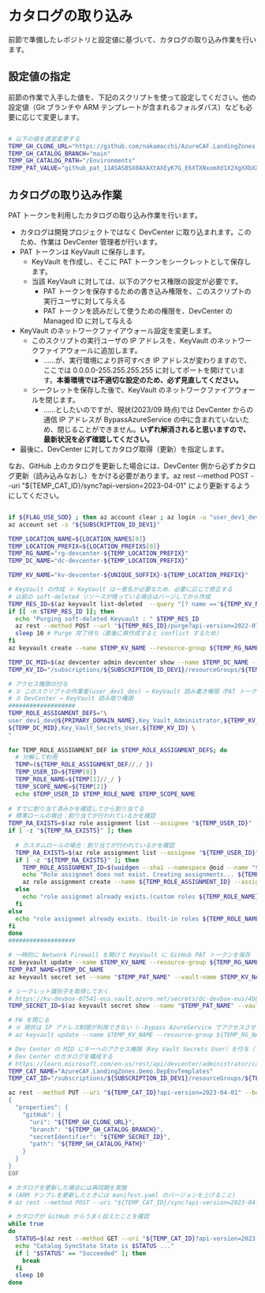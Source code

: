 # カタログの取り込み

前節で準備したレポジトリと設定値に基づいて、カタログの取り込み作業を行います。

## 設定値の指定

前節の作業で入手した値を、下記のスクリプトを使って設定してください。他の設定値（Git ブランチや ARM テンプレートが含まれるフォルダパス）なども必要に応じて変更します。

```bash

# 以下の値を適宜変更する
TEMP_GH_CLONE_URL="https://github.com/nakamacchi/AzureCAF.LandingZones.Demo.DepEnvTemplates.git"
TEMP_GH_CATALOG_BRANCH="main"
TEMP_GH_CATALOG_PATH="/Environments"
TEMP_PAT_VALUE="github_pat_11ASASBSX0AXAXtAXEyK7G_E6XTXNxomXd1X2XgXXbXXGXQYXXVpXXXpKXXXSCXXXZ737VQXXCoXX8XXg"

```

## カタログの取り込み作業

PAT トークンを利用したカタログの取り込み作業を行います。

- カタログは開発プロジェクトではなく DevCenter に取り込まれます。このため、作業は DevCenter 管理者が行います。
- PAT トークンは KeyVault に保存します。
  - KeyVault を作成し、そこに PAT トークンをシークレットとして保存します。
  - 当該 KeyVault に対しては、以下のアクセス権限の設定が必要です。
    - PAT トークンを保存するための書き込み権限を、このスクリプトの実行ユーザに対して与える
    - PAT トークンを読みだして使うための権限を、DevCenter の Managed ID に対して与える
- KeyVault のネットワークファイアウォール設定を変更します。
  - このスクリプトの実行ユーザの IP アドレスを、KeyVault のネットワークファイアウォールに追加します。
    - ……が、実行環境により許可すべき IP アドレスが変わりますので、ここでは 0.0.0.0-255.255.255.255 に対してポートを開けています。**本番環境では不適切な設定のため、必ず見直してください。**
  - シークレットを保存した後で、KeyVault のネットワークファイアウォールを閉じます。
    - ……としたいのですが、現状(2023/09 時点)では DevCenter からの通信 IP アドレスが BypassAzureService の中に含まれていないため、閉じることができません。**いずれ解消されると思いますので、最新状況を必ず確認してください。**
- 最後に、DevCenter に対してカタログ取得（更新）を指定します。

なお、GitHub 上のカタログを更新した場合には、DevCenter 側から必ずカタログ更新（読み込みなおし）をかける必要があります。az rest --method POST --uri "${TEMP_CAT_ID}/sync?api-version=2023-04-01" により更新するようにしてください。

```bash

if ${FLAG_USE_SOD} ; then az account clear ; az login -u "user_dev1_dev@${PRIMARY_DOMAIN_NAME}" -p "${ADMIN_PASSWORD}" ; fi
az account set -s "${SUBSCRIPTION_ID_DEV1}"

TEMP_LOCATION_NAME=${LOCATION_NAMES[0]}
TEMP_LOCATION_PREFIX=${LOCATION_PREFIXS[0]}
TEMP_RG_NAME="rg-devcenter-${TEMP_LOCATION_PREFIX}"
TEMP_DC_NAME="dc-devcenter-${TEMP_LOCATION_PREFIX}"

TEMP_KV_NAME="kv-devcenter-${UNIQUE_SUFFIX}-${TEMP_LOCATION_PREFIX}"

# KeyVault の作成 ※ KeyVault は一意名が必要なため、必要に応じて修正する
# 以前の soft-deleted リソースが残っている場合はパージしてから作成
TEMP_RES_ID=$(az keyvault list-deleted  --query "[? name =='${TEMP_KV_NAME}'].id" -o tsv)
if [[ -n $TEMP_RES_ID ]]; then
  echo "Purging soft-deleted Keyvault : " $TEMP_RES_ID
  az rest --method POST --url "${TEMP_RES_ID}/purge?api-version=2022-07-01"
  sleep 10 # Purge 完了待ち（直後に再作成すると conflict するため）
fi
az keyvault create --name $TEMP_KV_NAME --resource-group ${TEMP_RG_NAME} --location ${TEMP_LOCATION_NAME} --bypass AzureServices --default-action Deny --enable-rbac-authorization true

TEMP_DC_MID=$(az devcenter admin devcenter show --name $TEMP_DC_NAME --resource-group $TEMP_RG_NAME --query identity.principalId -o tsv)
TEMP_KV_ID="/subscriptions/${SUBSCRIPTION_ID_DEV1}/resourceGroups/${TEMP_RG_NAME}/providers/Microsoft.KeyVault/vaults/${TEMP_KV_NAME}"

# アクセス権限の付与
# ① このスクリプトの作業者(user_dev1_dev) → KeyVault 読み書き権限（PAT トークンを保存するため）
# ② DevCenter → KeyVault 読み取り権限
###################
TEMP_ROLE_ASSIGNMENT_DEFS="\
user_dev1_dev@${PRIMARY_DOMAIN_NAME},Key_Vault_Administrator,${TEMP_KV_ID} \
${TEMP_DC_MID},Key_Vault_Secrets_User,${TEMP_KV_ID} \
"
 
for TEMP_ROLE_ASSIGNMENT_DEF in $TEMP_ROLE_ASSIGNMENT_DEFS; do
  # 分解して利用
  TEMP=(${TEMP_ROLE_ASSIGNMENT_DEF//,/ })
  TEMP_USER_ID=${TEMP[0]}
  TEMP_ROLE_NAME=${TEMP[1]//_/ }
  TEMP_SCOPE_NAME=${TEMP[2]}
  echo $TEMP_USER_ID $TEMP_ROLE_NAME $TEMP_SCOPE_NAME
 
# すでに割り当て済みかを確認してから割り当てる
# 標準ロールの場合：割り当てが行われているかを確認
TEMP_RA_EXISTS=$(az role assignment list --assignee "${TEMP_USER_ID}" --scope "${TEMP_SCOPE_NAME}" --query "[? roleDefinitionName == '${TEMP_ROLE_NAME}']" -o tsv)
if [ -z "${TEMP_RA_EXISTS}" ]; then
 
  # カスタムロールの場合：割り当てが行われているかを確認
  TEMP_RA_EXISTS=$(az role assignment list --assignee "${TEMP_USER_ID}" --scope "${TEMP_SCOPE_NAME}" --query "[? ends_with(roleDefinitionId , '${TEMP_ROLE_NAME}')]" -o tsv)
  if [ -z "${TEMP_RA_EXISTS}" ]; then
    TEMP_ROLE_ASSIGNMENT_ID=$(uuidgen --sha1 --namespace @oid --name "${TEMP_ROLE_ASSIGNMENT_DEF}")
    echo "Role assignmet does not exist. Creating assignments... ${TEMP_ROLE_ASSIGNMENT_DEF} ${TEMP_ROLE_ASSIGNMENT_ID}"
    az role assignment create --name ${TEMP_ROLE_ASSIGNMENT_ID} --assignee "${TEMP_USER_ID}" --role "${TEMP_ROLE_NAME}" --scope "${TEMP_SCOPE_NAME}"
  else
    echo "role assignmet already exists.(custom roles ${TEMP_ROLE_NAME})"
  fi
else
  echo "role assignmet already exists. (built-in roles ${TEMP_ROLE_NAME})"
fi
done
###################

# 一時的に Network Firewall を開けて KeyVault に GitHub PAT トークンを保存
az keyvault update --name $TEMP_KV_NAME --resource-group ${TEMP_RG_NAME} --default-action Allow
TEMP_PAT_NAME=$TEMP_DC_NAME
az keyvault secret set --name "$TEMP_PAT_NAME" --vault-name $TEMP_KV_NAME --value $TEMP_PAT_VALUE

# シークレット識別子を取得しておく
# https://kv-devbox-07541-eus.vault.azure.net/secrets/dc-devbox-eus/4b8acb686e4947f4a691f61ad43615ed
TEMP_SECRET_ID=$(az keyvault secret show --name "$TEMP_PAT_NAME" --vault-name $TEMP_KV_NAME --query id -o tsv)

# FW を閉じる
# ※ 現状は IP アドレス制限が利用できない（--bypass AzureService でアクセスさせられない）
# az keyvault update --name $TEMP_KV_NAME --resource-group ${TEMP_RG_NAME} --default-action Deny

# Dev Center の MID にキーへのアクセス権限（Key Vault Secrets User）を付与（すでに実施済み）
# Dev Center のカタログを構成する
# https://learn.microsoft.com/en-us/rest/api/devcenter/administrator/catalogs/create-or-update?tabs=HTTP#catalogs_createorupdategithub
TEMP_CAT_NAME="AzureCAF.LandingZones.Demo.DepEnvTemplates"
TEMP_CAT_ID="/subscriptions/${SUBSCRIPTION_ID_DEV1}/resourceGroups/${TEMP_RG_NAME}/providers/Microsoft.DevCenter/devcenters/${TEMP_DC_NAME}/catalogs/${TEMP_CAT_NAME}"

az rest --method PUT --uri "${TEMP_CAT_ID}?api-version=2023-04-01" --body @- <<EOF
{
  "properties": {
    "gitHub": {
      "uri": "${TEMP_GH_CLONE_URL}",
      "branch": "${TEMP_GH_CATALOG_BRANCH}",
      "secretIdentifier": "${TEMP_SECRET_ID}",
      "path": "${TEMP_GH_CATALOG_PATH}"
    }
  }
}
EOF

# カタログを更新した場合には再同期を実施
# (ARM テンプレを更新したときには manifest.yaml のバージョンを上げること)
# az rest --method POST --uri "${TEMP_CAT_ID}/sync?api-version=2023-04-01"

# カタログが GitHub からうまく拾えたことを確認
while true
do
  STATUS=$(az rest --method GET --uri "${TEMP_CAT_ID}?api-version=2023-04-01" --query properties.syncState -o tsv)
  echo "Catalog SyncState State is $STATUS ..."
  if [ "$STATUS" == "Succeeded" ]; then
    break
  fi
  sleep 10
done

```
